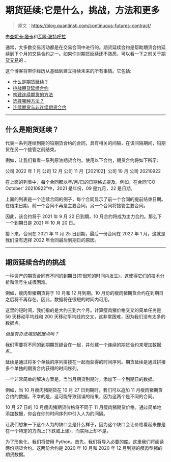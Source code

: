 # 期货延续:它是什么，挑战，方法和更多

> 原文：<https://blog.quantinsti.com/continuous-futures-contract/>

由[查妮卡·塔卡](https://www.linkedin.com/in/chainika-bahl-thakar-b32971155/)和[瓦隆·波特呼拉](https://www.linkedin.com/in/varun-kumar-pothula-497322a6/)

通常，大多数交易活动都是在交易合同中进行的。期货延续合约是帮助期货合约延续到下个月的交易合约之一。如果你对期货延续还不熟悉，可以看一下之前关于[期货交易](/futures-trading/)的 [](/futures-trading/) 。

这个博客将带你经历从基础到建立持续未来的所有事情。它包括:

*   [什么是期货延续？](#what-is-futures-continuation)
*   [挑战期货延续合约](#challenge-with-futures-continuation-contract)
*   [构建连续期货的方法](#methods-to-build-a-continuous-futures)
*   [选择哪种方法？](#which-method-to-choose)
*   [连续期货与非连续期货合约](#continuous-futures-vs-non-continuous-futures-contracts)

* * *

## 什么是期货延续？

代表一系列连续到期的铅期货合约的合同，具有相关的间隔，在该间隔期间，铅期货在另一个接管之前结束。

例如，让我们看看一系列原油期货合约。使用以下合约，期货合约将如下所示:

公司 2022 年 1 月
公司 12 月
公司 11 月【202102】公司 10 月
公司 20210922

在上面的列表中，每个合同都以年/月/日的日期格式提及。例如，在合同“CO October' 20210922”中，2021 是年份，09 是九月，22 是日期。

上面的列表是一个连续合同的例子，每个合同显示了前一个合同的提前结束日期。在结束日期，前一个合同不再是主要合同，另一个合同将接管主要合同。

因此，该合约将于 2021 年 9 月 22 日到期，10 月合约将成为主力合约。那么下一个到期日是 2021 年 10 月 20 日。

接下来，合同在 2021 年 11 月 25 日到期，最后一份合同在 2022 年 1 月。这就是我们没有选择 2022 年合同最后到期日的原因。

* * *

## 期货延续合约的挑战

一种资产的期货合同有不同的到期日(在很短的时间内发生)，这使得它们的技术分析和信号生成很困难。

例如，瘦肉型猪期货将于 10 月和 12 月到期。10 月份的瘦肉猪期货合约在到期日之后将不再存在。因此，数据将在很短的时间内可用。

这里的短时间，我们指的是大约三到六个月。计算瘦肉猪价格交叉的简单任务是 50 天移动平均线和 200 天移动平均线的交叉，这非常困难，因为我们没有太多的数据点。

*但是有办法增加数据点吗？*

我们需要将不同的到期期货缝合在一起，并创建一个连续的期货合约来增加数据点。

延续是通过将多个单独的序列拼接在一起而获得的时间序列。期货延续是通过拼接多个单独的期货合约获得的时间序列。

一个非常简单的解决方案是，当当月期货到期时，添加下一个到期日的数据。

例如，当 10 月瘦肉猪期货在 10 月 27 日到期时，我们可以追加 11 月瘦肉猪期货合约的数据。不幸的是，这可能导致错误的结果，因为这两个是不同的合同。

10 月 27 日的 10 月瘦肉猪期货价格将不同于 11 月瘦肉猪期货价格。通过简单地添加数据，你会在你的时间序列中引入人为的间隔。

让我们想象一下这个人为的缺口会是什么样子，因为这个缺口会让价格看起来像是在一个特定的方向上(下跌或上涨)，而实际上却不是。

为了形象化，我们将使用 Python。首先，我们将导入必要的库。这里我们将阅读两份期货合约。这两份合约是 2020 年 10 月和 2020 年 12 月到期的瘦肉型猪的期货数据。